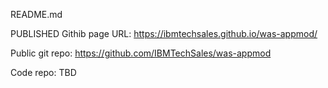 README.md

PUBLISHED Githib page URL: https://ibmtechsales.github.io/was-appmod/
 
 
 Public git repo: https://github.com/IBMTechSales/was-appmod
 
 Code repo: TBD